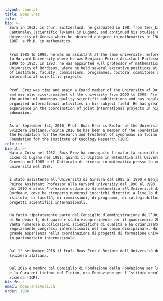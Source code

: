 ```yaml
---
layout: council
title: Boas Erez
role: ''
bio: >-
  Born in 1962, in Chur, Switzerland, he graduated in 1981 from the\_Liceo
  Cantonale\_(scientific lyceum) in Lugano, and continued his studies at the
  University of Geneva where he obtained a degree in mathematics in 1985 and, in
  1987, a Ph.D. in mathematics.


  From 1985 to 1990, he was an assistant at the same university, before moving
  to Harvard University where he was Benjamin Peirce Assistant Professor from
  1990 to 1993. In 1993, he was appointed Full professor of mathematics at the
  University of Bordeaux, where he held several executive positions at the level
  of institute, faculty, commissions, programmes, doctoral committees and
  international scientific projects.


  Prof. Erez was time and again a Board member of the University of Bordeaux 1,
  and was also vice-president of the university from 2005 to 2008. Prof. Erez is
  the author of numerous quality scientific publications and has regularly
  organized international activities in his subject field. He has great
  experience in the coordination of joint international projects in higher
  education.


  As of September 1st, 2016, Prof. Boas Erez is Rector of the Università della
  Svizzera italiana.\nSince 2016 he has been a member of the Foundation Board of
  the Foundation for the Research and Treatment of Lymphomas in Ticino, now the
  Foundation for the Institute of Oncology Research (IOR).
role-it: ''
bio-it: >-
  Nato a Coira nel 1962, Boas Erez ha conseguito la maturità scientifica al
  Liceo di Lugano nel 1981, quindi il Diploma in matematica all’Università di
  Ginevra nel 1985 e il Dottorato di ricerca in matematica presso la medesima
  università nel 1987.


  È stato assistente all’Università di Ginevra dal 1985 al 1990 e Benjamin
  Peirce Assistant Professor alla Harvard University dal 1990 al 1993. A partire
  dal 1993 è stato Professore ordinario di matematica all’Università di
  Bordeaux, dove ha ricoperto numerosi incarichi direttivi a livello di
  istituto, di facoltà, di commissioni, di programmi, di collegi dottorali e di
  progetti scientifici internazionali.


  Ha fatto ripetutamente parte del Consiglio d’amministrazione dell’Università
  di Bordeaux 1, del quale è stato vicepresidente per il quadriennio 2005-2008.
  Vanta numerose pubblicazioni scientifiche di qualità e ha organizzato
  regolarmente congressi internazionali nel suo campo disciplinare. Ha una
  grande esperienza nella coordinazione di progetti di formazione universitaria
  in partenariato internazionale. 


  Dal 1° settembre 2016 il Prof. Boas Erez è Rettore dell’Università della
  Svizzera italiana.


  Dal 2016 è membro del Consiglio di Fondazione della Fondazione per la Ricerca
  e la Cura dei Linfomi nel Ticino, ora Fondazione per l'Istituto oncologico di
  ricerca (IOR).
bio-fr: '-'
email: boas.erez@usi.ch
order: 1000
---
```


